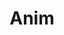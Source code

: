 ---
layout: categories
title: Anim
category: animation
categoryTitle: Animation
categoryIMG: ../imgs/Animation/Minigolf/MiniGolfBall.png
---